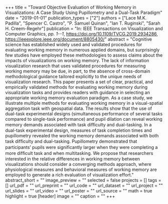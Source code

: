 +++
title = "Toward Objective Evaluation of Working Memory in Visualizations: A Case Study Using Pupillometry and a Dual-Task Paradigm"
date = "2019-01-01"
publication_types = ["2"]
authors = ["Lace M.K. Padilla", "Spencer C. Castro", "P. Samuel Quinan", "Ian T. Ruginski", "Sarah H. Creem-Regehr"]
publication = "In: IEEE Transactions on Visualization and Computer Graphics, _pp. 1--1_, https://doi.org/10.1109/TVCG.2019.2934286, https://ieeexplore.ieee.org/document/8805430/"
abstract = "Cognitive science has established widely used and validated procedures for evaluating working memory in numerous applied domains, but surprisingly few studies have employed these methodologies to assess claims about the impacts of visualizations on working memory. The lack of information visualization research that uses validated procedures for measuring working memory may be due, in part, to the absence of cross-domain methodological guidance tailored explicitly to the unique needs of visualization research. This paper presents a set of clear, practical, and empirically validated methods for evaluating working memory during visualization tasks and provides readers with guidance in selecting an appropriate working memory evaluation paradigm. As a case study, we illustrate multiple methods for evaluating working memory in a visual-spatial aggregation task with geospatial data. The results show that the use of dual-task experimental designs (simultaneous performance of several tasks compared to single-task performance) and pupil dilation can reveal working memory demands associated with task difﬁculty and dual-tasking. In a dual-task experimental design, measures of task completion times and pupillometry revealed the working memory demands associated with both task difﬁculty and dual-tasking. Pupillometry demonstrated that participants’ pupils were signiﬁcantly larger when they were completing a more difﬁcult task and when multitasking. We propose that researchers interested in the relative differences in working memory between visualizations should consider a converging methods approach, where physiological measures and behavioral measures of working memory are employed to generate a rich evaluation of visualization effort."
abstract_short = ""
image_preview = ""
selected = false
projects = []
tags = []
url_pdf = ""
url_preprint = ""
url_code = ""
url_dataset = ""
url_project = ""
url_slides = ""
url_video = ""
url_poster = ""
url_source = ""
math = true
highlight = true
[header]
image = ""
caption = ""
+++
